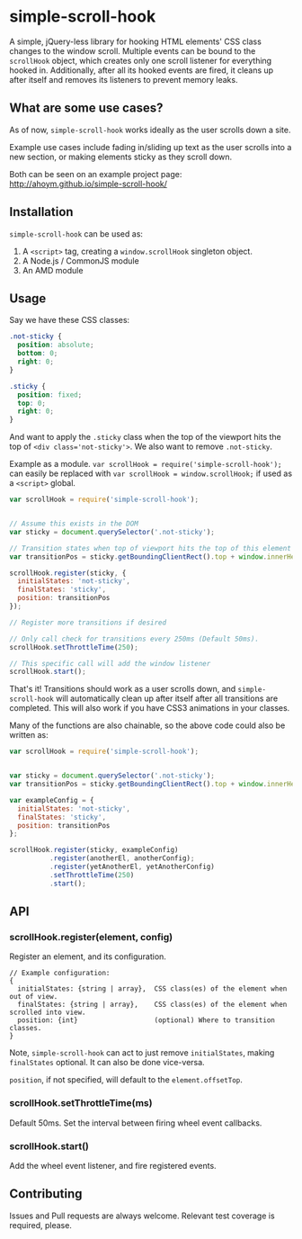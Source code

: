 # simple-scroll-hook
A simple, jQuery-less library for hooking HTML elements' CSS class changes to the window scroll. Multiple events can be bound to the `scrollHook` object, which creates only one scroll listener for everything hooked in. Additionally, after all its hooked events are fired, it cleans up after itself and removes its listeners to prevent memory leaks.


## What are some use cases?
As of now, `simple-scroll-hook` works ideally as the user scrolls down a site.

Example use cases include fading in/sliding up text as the user scrolls into a new section, or making elements sticky as they scroll down.

Both can be seen on an example project page: http://ahoym.github.io/simple-scroll-hook/


## Installation
`simple-scroll-hook` can be used as:

1. A `<script>` tag, creating a `window.scrollHook` singleton object.
2. A Node.js / CommonJS module
3. An AMD module


## Usage
Say we have these CSS classes:

```CSS
.not-sticky {
  position: absolute;
  bottom: 0;
  right: 0;
}

.sticky {
  position: fixed;
  top: 0;
  right: 0;
}
```

And want to apply the `.sticky` class when the top of the viewport hits the top of `<div class='not-sticky'>`. We also want to remove `.not-sticky`.

Example as a module. `var scrollHook = require('simple-scroll-hook');` can easily be replaced with `var scrollHook = window.scrollHook;` if used as a `<script>` global.

```javascript
var scrollHook = require('simple-scroll-hook');


// Assume this exists in the DOM
var sticky = document.querySelector('.not-sticky');

// Transition states when top of viewport hits the top of this element
var transitionPos = sticky.getBoundingClientRect().top + window.innerHeight;

scrollHook.register(sticky, {
  initialStates: 'not-sticky',
  finalStates: 'sticky',
  position: transitionPos
});

// Register more transitions if desired

// Only call check for transitions every 250ms (Default 50ms).
scrollHook.setThrottleTime(250);

// This specific call will add the window listener
scrollHook.start();
```

That's it! Transitions should work as a user scrolls down, and `simple-scroll-hook` will automatically clean up after itself after all transitions are completed. This will also work if you have CSS3 animations in your classes.

Many of the functions are also chainable, so the above code could also be written as:

```javascript
var scrollHook = require('simple-scroll-hook');


var sticky = document.querySelector('.not-sticky');
var transitionPos = sticky.getBoundingClientRect().top + window.innerHeight;

var exampleConfig = {
  initialStates: 'not-sticky',
  finalStates: 'sticky',
  position: transitionPos
};

scrollHook.register(sticky, exampleConfig)
          .register(anotherEl, anotherConfig);
          .register(yetAnotherEl, yetAnotherConfig)
          .setThrottleTime(250)
          .start();
```


## API
### scrollHook.register(element, config)
Register an element, and its configuration.
```
// Example configuration:
{
  initialStates: {string | array},  CSS class(es) of the element when out of view.
  finalStates: {string | array},    CSS class(es) of the element when scrolled into view.
  position: {int}                   (optional) Where to transition classes.
}
```
Note,
`simple-scroll-hook` can act to just remove `initialStates`, making `finalStates` optional.
It can also be done vice-versa.

`position`, if not specified, will default to the `element.offsetTop`.

### scrollHook.setThrottleTime(ms)
Default 50ms. Set the interval between firing wheel event callbacks.


### scrollHook.start()
 Add the wheel event listener, and fire registered events.


## Contributing
Issues and Pull requests are always welcome. Relevant test coverage is required, please.
